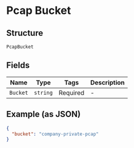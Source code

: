 
# Pcap Bucket

## Structure

`PcapBucket`

## Fields

| Name | Type | Tags | Description |
|  --- | --- | --- | --- |
| `Bucket` | `string` | Required | - |

## Example (as JSON)

```json
{
  "bucket": "company-private-pcap"
}
```

